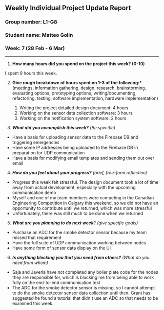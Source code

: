 ## Weekly Individual Project Update Report

### Group number: L1-G8

### Student name: Matteo Golin

### Week: 7 (28 Feb - 6 Mar)

---

1. **How many hours did you spend on the project this week? (0-10)**

I spent 9 hours this week.

2. **Give rough breakdown of hours spent on 1-3 of the following:\***
   (meetings, information gathering, design, research, brainstorming, evaluating options, prototyping options, writing/documenting, refactoring, testing, software implementation, hardware implementation)

   1. Writing the project detailed design document: 4 hours
   2. Working on the sensor data collection software: 3 hours
   3. Working on the notification system software: 2 hours

3. **_What did you accomplish this week?_** _(Be specific)_

- Have a basis for uploading sensor data to the Firebase DB and triggering emergencies
- Have some IP addresses being uploaded to the Firebase DB in preparation for UDP communication
- Have a basis for modifying email templates and sending them out over email

4. **_How do you feel about your progress?_** _(brief, free-form reflection)_

- Progress this week felt stressful. The design document took a lot of time away from actual development, especially
  with the upcoming communication demo
- Myself and one of my team members were competing in the Canadian Engineering Competition in Calgary this weekend, so
  we did not have an opportunity to contribute until we returned, which was more stressful
- Unfortunately, there was still much to be done when we returned

5. **_What are you planning to do next week_**? _(give specific goals)_

- Purchase an ADC for the smoke detector sensor because my team missed that requirement
- Have the full suite of UDP communication working between nodes
- Have some form of sensor data display on the UI

6. **_Is anything blocking you that you need from others?_** _(What do you need from whom)_

- Saja and Javeria have not completed any boiler plate code for the nodes they are responsible for, which is blocking me
  from being able to work fully on the end-to-end communication test
- The ADC for the smoke detector sensor is missing, so I cannot attempt to do the smoke detector sensor data collection
  until then. Grant has suggested he found a tutorial that didn't use an ADC so that needs to be examined this week.
